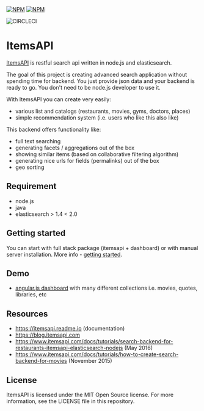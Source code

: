 [![NPM](https://nodei.co/npm/itemsapi.png?downloads=true&downloadRank=true)](https://nodei.co/npm/itemsapi/) [![NPM](https://nodei.co/npm-dl/itemsapi.png?months=6&height=3)](https://nodei.co/npm/itemsapi/)

![CIRCLECI](https://circleci.com/gh/itemsapi/itemsapi.png?circle-token=935dec2ee54b75370c904d110cbda8b9272860ee&style=shield)


# ItemsAPI 

<a href="https://www.itemsapi.com" target="_blank">ItemsAPI</a> is restful search api written in node.js and elasticsearch.

The goal of this project is creating advanced search application without spending time for backend. You just provide json data and your backend is ready to go. You don't need to be node.js developer to use it.

With ItemsAPI you can create very easily:
- various list and catalogs (restaurants, movies, gyms, doctors, places)
- simple recommendation system (i.e. users who like this also like)

This backend offers functionality like:
- full text searching
- generating facets / aggregations out of the box
- showing similar items (based on collaborative filtering algorithm)
- generating nice urls for fields (permalinks) out of the box
- geo sorting

## Requirement
- node.js
- java
- elasticsearch > 1.4 < 2.0 

## Getting started

You can start with full stack package (itemsapi + dashboard) or with manual server installation. 
More info - <a href="https://www.itemsapi.com/docs/getting-started" target="_blank">getting started</a>.

## Demo
- <a href="http://app.itemsapi.com/" target="_blank">angular.js dashboard</a> with many different collections i.e. movies, quotes, libraries, etc

## Resources
- https://itemsapi.readme.io (documentation)
- https://blog.itemsapi.com
- https://www.itemsapi.com/docs/tutorials/search-backend-for-restaurants-itemsapi-elasticsearch-nodejs (May 2016)
- https://www.itemsapi.com/docs/tutorials/how-to-create-search-backend-for-movies (November 2015)

## License
ItemsAPI is licensed under the MIT Open Source license. For more information, see the LICENSE file in this repository.

